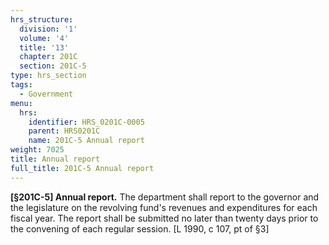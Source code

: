 ```yaml
---
hrs_structure:
  division: '1'
  volume: '4'
  title: '13'
  chapter: 201C
  section: 201C-5
type: hrs_section
tags:
  - Government
menu:
  hrs:
    identifier: HRS_0201C-0005
    parent: HRS0201C
    name: 201C-5 Annual report
weight: 7025
title: Annual report
full_title: 201C-5 Annual report
---
```

**[§201C-5] Annual report.** The department shall report to the governor and the legislature on the revolving fund's revenues and expenditures for each fiscal year. The report shall be submitted no later than twenty days prior to the convening of each regular session. [L 1990, c 107, pt of §3]